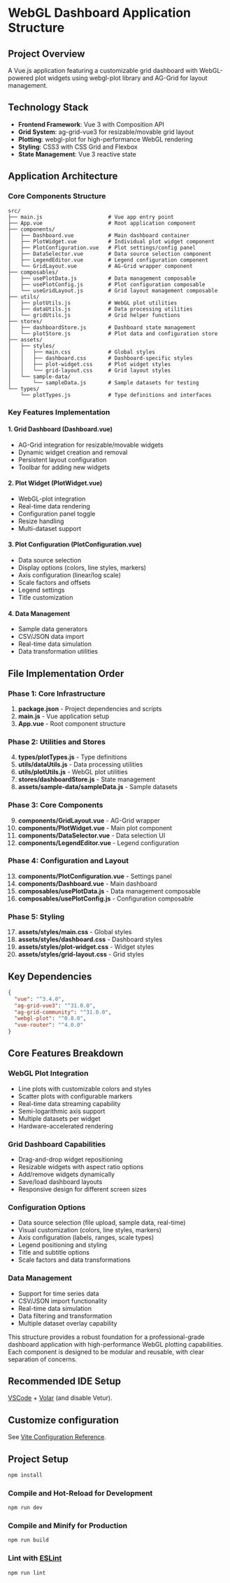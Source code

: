 # WebGL Dashboard Application Structure

## Project Overview

A Vue.js application featuring a customizable grid dashboard with WebGL-powered plot widgets using webgl-plot library and AG-Grid for layout management.

## Technology Stack

- **Frontend Framework**: Vue 3 with Composition API
- **Grid System**: ag-grid-vue3 for resizable/movable grid layout
- **Plotting**: webgl-plot for high-performance WebGL rendering
- **Styling**: CSS3 with CSS Grid and Flexbox
- **State Management**: Vue 3 reactive state

## Application Architecture

### Core Components Structure

```
src/
├── main.js                     # Vue app entry point
├── App.vue                     # Root application component
├── components/
│   ├── Dashboard.vue           # Main dashboard container
│   ├── PlotWidget.vue          # Individual plot widget component
│   ├── PlotConfiguration.vue   # Plot settings/config panel
│   ├── DataSelector.vue        # Data source selection component
│   ├── LegendEditor.vue        # Legend configuration component
│   └── GridLayout.vue          # AG-Grid wrapper component
├── composables/
│   ├── usePlotData.js          # Data management composable
│   ├── usePlotConfig.js        # Plot configuration composable
│   └── useGridLayout.js        # Grid layout management composable
├── utils/
│   ├── plotUtils.js            # WebGL plot utilities
│   ├── dataUtils.js            # Data processing utilities
│   └── gridUtils.js            # Grid helper functions
├── stores/
│   ├── dashboardStore.js       # Dashboard state management
│   └── plotStore.js            # Plot data and configuration store
├── assets/
│   ├── styles/
│   │   ├── main.css            # Global styles
│   │   ├── dashboard.css       # Dashboard-specific styles
│   │   ├── plot-widget.css     # Plot widget styles
│   │   └── grid-layout.css     # Grid layout styles
│   └── sample-data/
│       └── sampleData.js       # Sample datasets for testing
└── types/
    └── plotTypes.js            # Type definitions and interfaces
```

### Key Features Implementation

#### 1. Grid Dashboard (Dashboard.vue)

- AG-Grid integration for resizable/movable widgets
- Dynamic widget creation and removal
- Persistent layout configuration
- Toolbar for adding new widgets

#### 2. Plot Widget (PlotWidget.vue)

- WebGL-plot integration
- Real-time data rendering
- Configuration panel toggle
- Resize handling
- Multi-dataset support

#### 3. Plot Configuration (PlotConfiguration.vue)

- Data source selection
- Display options (colors, line styles, markers)
- Axis configuration (linear/log scale)
- Scale factors and offsets
- Legend settings
- Title customization

#### 4. Data Management

- Sample data generators
- CSV/JSON data import
- Real-time data simulation
- Data transformation utilities

## File Implementation Order

### Phase 1: Core Infrastructure

1. **package.json** - Project dependencies and scripts
2. **main.js** - Vue application setup
3. **App.vue** - Root component structure

### Phase 2: Utilities and Stores

4. **types/plotTypes.js** - Type definitions
5. **utils/dataUtils.js** - Data processing utilities
6. **utils/plotUtils.js** - WebGL plot utilities
7. **stores/dashboardStore.js** - State management
8. **assets/sample-data/sampleData.js** - Sample datasets

### Phase 3: Core Components

9. **components/GridLayout.vue** - AG-Grid wrapper
10. **components/PlotWidget.vue** - Main plot component
11. **components/DataSelector.vue** - Data selection UI
12. **components/LegendEditor.vue** - Legend configuration

### Phase 4: Configuration and Layout

13. **components/PlotConfiguration.vue** - Settings panel
14. **components/Dashboard.vue** - Main dashboard
15. **composables/usePlotData.js** - Data management composable
16. **composables/usePlotConfig.js** - Configuration composable

### Phase 5: Styling

17. **assets/styles/main.css** - Global styles
18. **assets/styles/dashboard.css** - Dashboard styles
19. **assets/styles/plot-widget.css** - Widget styles
20. **assets/styles/grid-layout.css** - Grid styles

## Key Dependencies

```json
{
  "vue": "^3.4.0",
  "ag-grid-vue3": "^31.0.0",
  "ag-grid-community": "^31.0.0",
  "webgl-plot": "^0.8.0",
  "vue-router": "^4.0.0"
}
```

## Core Features Breakdown

### WebGL Plot Integration

- Line plots with customizable colors and styles
- Scatter plots with configurable markers
- Real-time data streaming capability
- Semi-logarithmic axis support
- Multiple datasets per widget
- Hardware-accelerated rendering

### Grid Dashboard Capabilities

- Drag-and-drop widget repositioning
- Resizable widgets with aspect ratio options
- Add/remove widgets dynamically
- Save/load dashboard layouts
- Responsive design for different screen sizes

### Configuration Options

- Data source selection (file upload, sample data, real-time)
- Visual customization (colors, line styles, markers)
- Axis configuration (labels, ranges, scale types)
- Legend positioning and styling
- Title and subtitle options
- Scale factors and data transformations

### Data Management

- Support for time series data
- CSV/JSON import functionality
- Real-time data simulation
- Data filtering and transformation
- Multiple dataset overlay capability

This structure provides a robust foundation for a professional-grade dashboard application with high-performance WebGL plotting capabilities. Each component is designed to be modular and reusable, with clear separation of concerns.

## Recommended IDE Setup

[VSCode](https://code.visualstudio.com/) + [Volar](https://marketplace.visualstudio.com/items?itemName=Vue.volar) (and disable Vetur).

## Customize configuration

See [Vite Configuration Reference](https://vite.dev/config/).

## Project Setup

```sh
npm install
```

### Compile and Hot-Reload for Development

```sh
npm run dev
```

### Compile and Minify for Production

```sh
npm run build
```

### Lint with [ESLint](https://eslint.org/)

```sh
npm run lint
```
